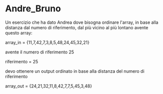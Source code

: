 # Andre_Bruno
Un esercizio che ha dato Andrea dove bisogna ordinare l'array, in base alla distanza dal numero di riferimento, dal più vicino al più lontano
avente questo array:

array_in = {11,7,42,7,3,8,5,48,24,45,32,21} 

avente il numero di riferimento 25

riferimento = 25

devo ottenere un output ordinato in base alla distanza del numero di riferimento

array_out = {24,21,32,11,8,42,7,7,5,45,3,48}
